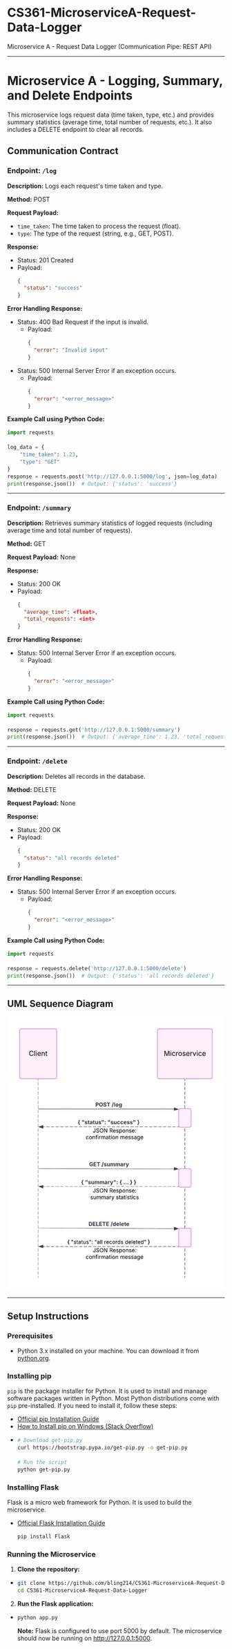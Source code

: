 # CS361-MicroserviceA-Request-Data-Logger
Microservice A - Request Data Logger (Communication Pipe: REST API)

---

# Microservice A - Logging, Summary, and Delete Endpoints

This microservice logs request data (time taken, type, etc.) and provides summary statistics (average time, total number of requests, etc.). It also includes a DELETE endpoint to clear all records.

## Communication Contract

### Endpoint: `/log`

**Description:** Logs each request's time taken and type.

**Method:** POST

**Request Payload:**
- `time_taken`: The time taken to process the request (float).
- `type`: The type of the request (string, e.g., GET, POST).

**Response:**
- Status: 201 Created
- Payload: 
  ```json
  {
    "status": "success"
  }
  
**Error Handling Response:**
- Status: 400 Bad Request if the input is invalid.
  - Payload:
    ```json
    {
      "error": "Invalid input"
    }
- Status: 500 Internal Server Error if an exception occurs.
  - Payload:
    ```json
    {
      "error": "<error_message>"
    }
**Example Call using Python Code:**
```python
import requests

log_data = {
    "time_taken": 1.23,
    "type": "GET"
}
response = requests.post('http://127.0.0.1:5000/log', json=log_data)
print(response.json())  # Output: {'status': 'success'}
```

---

### Endpoint: `/summary`

**Description:** Retrieves summary statistics of logged requests (including average time and total number of requests).

**Method:** GET

**Request Payload:** None

**Response:**
- Status: 200 OK
- Payload: 
  ```json
  {
    "average_time": <float>,
    "total_requests": <int>
  }

**Error Handling Response:**
- Status: 500 Internal Server Error if an exception occurs.
  - Payload:
    ```json
    {
      "error": "<error_message>"
    }

**Example Call using Python Code:**
```python
import requests

response = requests.get('http://127.0.0.1:5000/summary')
print(response.json())  # Output: {'average_time': 1.23, 'total_requests': 100}
```

---

### Endpoint: `/delete`

**Description:** Deletes all records in the database.

**Method:** DELETE

**Request Payload:** None

**Response:**
- Status: 200 OK
- Payload: 
  ```json
  {
    "status": "all records deleted"
  }

**Error Handling Response:**
- Status: 500 Internal Server Error if an exception occurs.
  - Payload:
    ```json
    {
      "error": "<error_message>"
    }

**Example Call using Python Code:**
```python
import requests

response = requests.delete('http://127.0.0.1:5000/delete')
print(response.json())  # Output: {'status': 'all records deleted'}
```
---

## UML Sequence Diagram
![UML Sequence Diagram](images/UML%20for%20CS361%20MicrsoservieA-Request%20Data%20Logger.jpeg)

---

## Setup Instructions

### Prerequisites

- Python 3.x installed on your machine. You can download it from [python.org](https://www.python.org/downloads/).

### Installing pip

`pip` is the package installer for Python. It is used to install and manage software packages written in Python. Most Python distributions come with `pip` pre-installed. If you need to install it, follow these steps:
- [Official pip Installation Guide](https://pip.pypa.io/en/stable/installation/)
- [How to Install pip on Windows (Stack Overflow)](https://stackoverflow.com/questions/4750806/how-do-i-install-pip-on-windows)
-
  ```bash
  # Download get-pip.py
  curl https://bootstrap.pypa.io/get-pip.py -o get-pip.py
  
  # Run the script
  python get-pip.py
  ```
### Installing Flask
Flask is a micro web framework for Python. It is used to build the microservice.
- [Official Flask Installation Guide](https://flask.palletsprojects.com/en/stable/installation/)
  ```bash
  pip install Flask
  ```

### Running the Microservice
1. **Clone the repository:**
-
  ```bash
  git clone https://github.com/bling214/CS361-MicroserviceA-Request-Data-Logger.git
  cd CS361-MicroserviceA-Request-Data-Logger
  ```
2. **Run the Flask application:**
-
  ```bash
  python app.py
  ```
  **Note:** Flask is configured to use port 5000 by default. The microservice should now be running on http://127.0.0.1:5000.